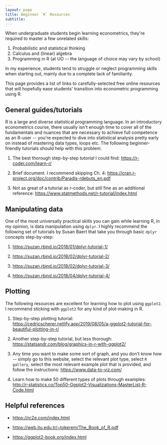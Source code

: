 ```yaml
---
layout: page
title: Beginner `R` Resources
subtitle: 
---
```


When undergraduate students begin learning econometrics, they're required to master a few unrelated skills:

1. Probabilistic and statistical thinking
2. Calculus and (linear) algebra
3. Programming in R (at UO -- the language of choice may vary by school)

In my experience, students tend to struggle or neglect programming skills when starting out, mainly due to a complete lack of familiarity.

This page provides a list of links to carefully-selected free online resources that will hopefully ease students' transition into econometric programming using R.

## **General guides/tutorials**

R is a large and diverse statistical programming language.
In an introductory econometrics course, there usually isn't enough time to cover all of the fundamentals and nuances that are necessary to achieve full competence as an R-user -- you're expected to dive into statistical analysis pretty early on instead of mastering data types, loops etc.
The following beginner-friendly tutorials should help with this problem: 

1. The best thorough step-by-step *tutorial* I could find: https://r-coder.com/learn-r/

2. Brief document. I recommend skipping Ch. 4: https://cran.r-project.org/doc/contrib/Paradis-rdebuts_en.pdf

3. Not as great of a tutorial as r-coder, but still fine as an additional reference: https://www.statmethods.net/r-tutorial/index.html

## **Manipulating data**

One of the most universally practical skills you can gain while learning R, in my opinion, is data manipulation using `dplyr`. 
I highly recommend the following set of tutorials by Susan Baert that take you through basic `dplyr` concepts step-by-step:

1. https://suzan.rbind.io/2018/01/dplyr-tutorial-1/

2. https://suzan.rbind.io/2018/02/dplyr-tutorial-2/

3. https://suzan.rbind.io/2018/02/dplyr-tutorial-3/

4. https://suzan.rbind.io/2018/04/dplyr-tutorial-4/

## **Plotting**

The following resources are excellent for learning how to plot using `ggplot2`. 
I recommend sticking with `ggplot2` for any kind of plot-making in R.

1. Step-by-step plotting tutorial: https://cedricscherer.netlify.app/2019/08/05/a-ggplot2-tutorial-for-beautiful-plotting-in-r/

2. Another step-by-step tutorial, but less thorough: https://statsandr.com/blog/graphics-in-r-with-ggplot2/

3. Any time you want to make some sort of graph, and you don't know how -- simply go to this website, select the relevant plot type, select `R gallery`, select the most relevant example plot that is provided, and follow the instructions: https://www.data-to-viz.com/

4. Learn how to make 50 different types of plots through examples: http://r-statistics.co/Top50-Ggplot2-Visualizations-MasterList-R-Code.html

## **Helpful references**

- https://rc2e.com/index.html

- https://web.itu.edu.tr/~tokerem/The_Book_of_R.pdf

- https://ggplot2-book.org/index.html


